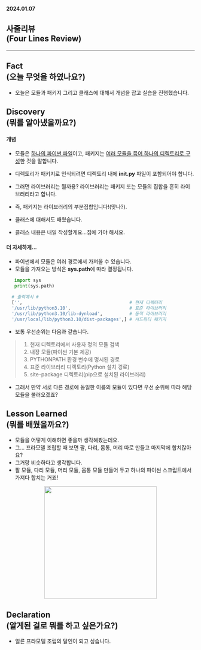 **2024.01.07**
## 사줄리뷰<br>(Four Lines Review)</br>
---
## Fact<br>(오늘 무엇을 하였나요?)</br>
- 오늘은 모듈과 패키지 그리고 클래스에 대해서 개념을 잡고 실습을 진행했습니다.

## Discovery<br>(뭐를 알아냈을까요?)</br>

#### 개념
- 모듈은 <u>하나의 파이썬 파일</u>이고, 패키지는 <u>여러 모듈을 묶어 하나의 디렉토리로 구성</u>한 것을 말합니다.
- 디렉토리가 패키지로 인식되려면 디렉토리 내에 **__init__.py** 파일이 포함되어야 합니다.
- 그러면 라이브러리는 뭘까용? 라이브러리는 패키지 또는 모듈의 집합을 흔히 라이브러리라고 합니다.
- 즉, 패키지는 라이브러리의 부분집합입니다!(맞나?).

- 클래스에 대해서도 배웠습니다.
- 클래스 내용은 내일 작성할게요...집에 가야 해서요.

#### 더 자세하게...
- 파이썬에서 모듈은 여러 경로에서 가져올 수 있습니다.
- 모듈을 가져오는 방식은 **sys.path**에 따라 결정됩니다.
~~~python
   import sys
   print(sys.path)
~~~
~~~bash 
  # 출력예시 #
  ['',                                        # 현재 디렉터리
  '/usr/lib/python3.10',                      # 표준 라이브러리
  '/usr/lib/python3.10/lib-dynload',          # 동적 라이브러리
  '/usr/local/lib/python3.10/dist-packages',] # 서드파티 패키지
~~~

- 보통 우선순위는 다음과 같습니다.
> 1. 현재 디렉토리에서 사용자 정의 모듈 검색
> 2. 내장 모듈(파이썬 기본 제공)
> 3. PYTHONPATH 환경 변수에 명시된 경로
> 4. 표준 라이브러리 디렉토리(Python 설치 경로)
> 5. site-package 디렉토리(pip으로 설치된 라이브러리)
- 그래서 만약 서로 다른 경로에 동일한 이름의 모듈이 있다면 우선 순위에 따라 해당 모듈을 불러오겠죠? 

## Lesson Learned<br>(뭐를 배웠을까요?)</br>
- 모듈을 어떻게 이해하면 좋을까 생각해봤는데요.
- 그... 프라모델 조립할 때 보면 팔, 다리, 몸통, 머리 따로 만들고 마지막에 합치잖아요?
- 그거랑 비슷하다고 생각합니다.
- 팔 모듈, 다리 모듈, 머리 모듈, 몸통 모듈 만들어 두고 하나의 파이썬 스크립트에서 가져다 합치는 거죠!

<figure style="text-align: center;">
    <img src = 'https://github.com/user-attachments/assets/430bb1b2-3a7f-4b17-8db5-cee1d88af690' alt='' width='300'>
</figure>

## Declaration<br>(알게된 걸로 뭐를 하고 싶은가요?)</br>
- 얼른 프라모델 조립의 달인이 되고 싶습니다.